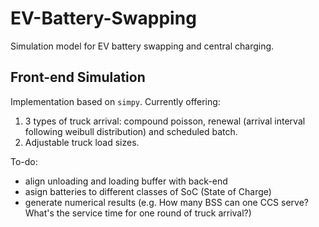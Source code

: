 # EV-Battery-Swapping
Simulation model for EV battery swapping and central charging.

## Front-end Simulation

Implementation based on `simpy`. Currently offering:

1. 3 types of truck arrival: compound poisson, renewal (arrival interval following weibull distribution) and scheduled batch.
2. Adjustable truck load sizes. 

To-do: 

- align unloading and loading buffer with back-end
- asign batteries to different classes of SoC (State of Charge)
- generate numerical results (e.g. How many BSS can one CCS serve? What's the service time for one round of truck arrival?)
